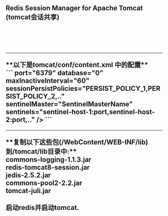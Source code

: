 <h2>
 Redis Session Manager for Apache Tomcat (tomcat会话共享)<br/><br/>
<h2>
<br/>
<hr/>
**以下是tomcat/conf/content.xml 中的配置**
<br/>
```
<Valve className="com.orangefunction.tomcat.redissessions.RedisSessionHandlerValve" />
<Manager className="com.orangefunction.tomcat.redissessions.RedisSessionManager"
         host="localhost" <!-- optional: defaults to "localhost" -->
         port="6379" <!-- optional: defaults to "6379" -->
         database="0" <!-- optional: defaults to "0" -->
         maxInactiveInterval="60" <!-- optional: defaults to "60" (in seconds) -->
         sessionPersistPolicies="PERSIST_POLICY_1,PERSIST_POLICY_2,.." <!-- optional -->
         sentinelMaster="SentinelMasterName" <!-- optional -->
         sentinels="sentinel-host-1:port,sentinel-host-2:port,.." <!-- optional --> />
```
<br/>
<hr/>
**复制以下这些包(/WebContent/WEB-INF/lib)到/tomcat/lib目录中:**
<br/>
commons-logging-1.1.3.jar<br/>
redis-tomcat8-session.jar<br/>
jedis-2.5.2.jar<br/>
commons-pool2-2.2.jar<br/>
tomcat-juli.jar<br/>
<br/>
启动redis并启动tomcat.<br/>
